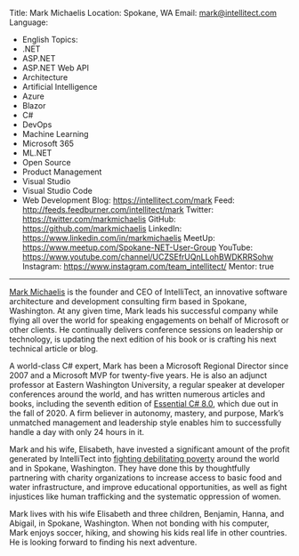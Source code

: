 Title: Mark Michaelis
Location: Spokane, WA
Email: mark@intellitect.com
Language:
  - English
Topics:
  - .NET
  - ASP.NET 
  - ASP.NET Web API 
  - Architecture 
  - Artificial Intelligence 
  - Azure 
  - Blazor 
  - C# 
  - DevOps 
  - Machine Learning 
  - Microsoft 365 
  - ML.NET 
  - Open Source 
  - Product Management 
  - Visual Studio 
  - Visual Studio Code 
  - Web Development 
  Blog: https://intellitect.com/mark
  Feed: http://feeds.feedburner.com/intellitect/mark
  Twitter: https://twitter.com/markmichaelis
  GitHub: https://github.com/markmichaelis
  LinkedIn: https://www.linkedin.com/in/markmichaelis
  MeetUp: https://www.meetup.com/Spokane-NET-User-Group
  YouTube: https://www.youtube.com/channel/UCZSEfrUQnLLohBWDKRRSohw
  Instagram: https://www.instagram.com/team_intellitect/
  Mentor: true
---
[Mark Michaelis](https://intellitect.com/Mark) is the founder and CEO of IntelliTect, an innovative software architecture and development consulting firm based in Spokane, Washington. At any given time, Mark leads his successful company while flying all over the world for speaking engagements on behalf of Microsoft or other clients. He continually delivers conference sessions on leadership or technology, is updating the next edition of his book or is crafting his next technical article or blog.

A world-class C# expert, Mark has been a Microsoft Regional Director since 2007 and a Microsoft MVP for twenty-five years. He is also an adjunct professor at Eastern Washington University, a regular speaker at developer conferences around the world, and has written numerous articles and books, including the seventh edition of [Essential C# 8.0](IntelliTect.com/EssentialCSharp), which due out in the fall of 2020. A firm believer in autonomy, mastery, and purpose, Mark’s unmatched management and leadership style enables him to successfully handle a day with only 24 hours in it.

Mark and his wife, Elisabeth, have invested a significant amount of the profit generated by IntelliTect into [fighting debilitating poverty](https://intellitect.com/philanthropy) around the world and in Spokane, Washington. They have done this by thoughtfully partnering with charity organizations to increase access to basic food and water infrastructure, and improve educational opportunities, as well as fight injustices like human trafficking and the systematic oppression of women.
 
Mark lives with his wife Elisabeth and three children, Benjamin, Hanna, and Abigail, in Spokane, Washington. When not bonding with his computer, Mark enjoys soccer, hiking, and showing his kids real life in other countries. He is looking forward to finding his next adventure.
